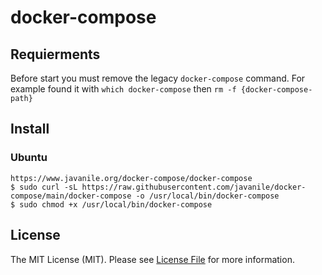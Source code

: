 # docker-compose

## Requierments

Before start you must remove the legacy `docker-compose` command. For example found it with `which docker-compose` then `rm -f {docker-compose-path}`

## Install

### Ubuntu

```shell
https://www.javanile.org/docker-compose/docker-compose
$ sudo curl -sL https://raw.githubusercontent.com/javanile/docker-compose/main/docker-compose -o /usr/local/bin/docker-compose
$ sudo chmod +x /usr/local/bin/docker-compose
```

## License

The MIT License (MIT). Please see [License File](LICENSE) for more information.
